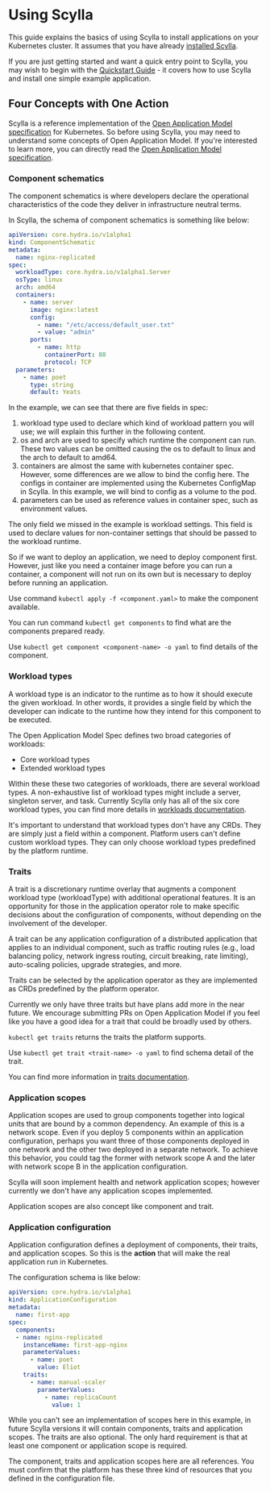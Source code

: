 # Using Scylla

This guide explains the basics of using Scylla to install applications on your Kubernetes cluster. It assumes that you have already [installed Scylla](install.md).

If you are just getting started and want a quick entry point to Scylla, you may wish to begin with the [Quickstart Guide](quickstart.md) - it covers how to use Scylla and install one simple example application.

## Four Concepts with One Action

Scylla is a reference implementation of the [Open Application Model specification](https://github.com/microsoft/hydra-spec) for Kubernetes. So before using Scylla, you may need to understand some concepts of Open Application Model. If you're interested to learn more, you can directly read the [Open Application Model specification](https://github.com/microsoft/hydra-spec). 

### Component schematics
 
The component schematics is where developers declare the operational characteristics of the code they deliver in infrastructure neutral terms.

In Scylla, the schema of component schematics is something like below:

```yaml
apiVersion: core.hydra.io/v1alpha1
kind: ComponentSchematic
metadata:
  name: nginx-replicated
spec:
  workloadType: core.hydra.io/v1alpha1.Server
  osType: linux
  arch: amd64
  containers:
    - name: server
      image: nginx:latest
      config:
        - name: "/etc/access/default_user.txt"
        - value: "admin"
      ports:
        - name: http
          containerPort: 80
          protocol: TCP
  parameters:
    - name: poet
      type: string
      default: Yeats
```

In the example, we can see that there are five fields in spec:

1. workload type used to declare which kind of workload pattern you will use; we will explain this further in the following content.
2. os and arch are used to specify which runtime the component can run. These two values can be omitted causing the os to default to linux and the arch to default to amd64.
3. containers are almost the same with kubernetes container spec. However, some differences are we allow to bind the config here. The configs in container are implemented using the Kubernetes ConfigMap in Scylla. In this example, we will bind to config as a volume to the pod.
4. parameters can be used as reference values in container spec, such as environment values.

The only field we missed in the example is workload settings. This field is used to declare values for non-container settings that should be passed to the workload runtime.

So if we want to deploy an application, we need to deploy component first. However, just like you need a container image before you can run a container, a component will not run on its own but is necessary to deploy before running an application.

Use command `kubectl apply -f <component.yaml>` to make the component available.

You can run command `kubectl get components` to find what are the components prepared ready. 

Use `kubectl get component <component-name> -o yaml` to find details of the component.

### Workload types

A workload type is an indicator to the runtime as to how it should execute the given workload. In other words, it provides a single field by which the developer can indicate to the runtime how they intend for this component to be executed.

The Open Application Model Spec defines two broad categories of workloads:

* Core workload types
* Extended workload types

Within these these two categories of workloads, there are several workload types. A non-exhaustive list of workload types might include a server, singleton server, and task. Currently Scylla only has all of the six core workload types, you can find more details in [workloads documentation](workloads.md).

It's important to understand that workload types don't have any CRDs. They are simply just a field within a component. Platform users can't define custom workload types. 
They can only choose workload types predefined by the platform runtime.  

### Traits

A trait is a discretionary runtime overlay that augments a component workload type (workloadType) with additional operational features. 
It is an opportunity for those in the application operator role to make specific decisions about the configuration of components, without depending on the involvement of the developer. 

A trait can be any application configuration of a distributed application that applies to an individual component, such as traffic routing rules 
(e.g., load balancing policy, network ingress routing, circuit breaking, rate limiting), auto-scaling policies, upgrade strategies, and more.

Traits can be selected by the application operator as they are implemented as CRDs predefined by the platform operator.

Currently we only have three traits but have plans add more in the near future. We encourage submitting PRs on Open Application Model if you feel like you have a good idea for a trait that could be broadly used by others. 

`kubectl get traits` returns the traits the platform supports. 

Use `kubectl get trait <trait-name> -o yaml` to find schema detail of the trait.
 
You can find more information in [traits documentation](traits.md).

### Application scopes

Application scopes are used to group components together into logical units that are bound by a common dependency. An example of this is a network scope. Even if you deploy 5 components within an application configuration, perhaps you want three of those components deployed in one network and the other two deployed in a separate network. To achieve this behavior, you could tag the former with network scope A  and the later with network scope B in the application configuration.

Scylla will soon implement health and network application scopes; however currently we don't have any application scopes implemented.

Application scopes are also concept like component and trait. 

### Application configuration

Application configuration defines a deployment of components, their traits, and application scopes. 
So this is the **action** that will make the real application run in Kubernetes.

The configuration schema is like below:

```yaml
apiVersion: core.hydra.io/v1alpha1
kind: ApplicationConfiguration
metadata:
  name: first-app
spec:
  components:
  - name: nginx-replicated
    instanceName: first-app-nginx
    parameterValues:
      - name: poet
        value: Eliot
    traits:
      - name: manual-scaler
        parameterValues:
          - name: replicaCount
            value: 1
```

While you can't see an implementation of scopes here in this example, in future Scylla versions it will contain components, traits and application scopes.
The traits are also optional. The only hard requirement is that at least one component or application scope is required.

The component, traits and application scopes here are all references. You must confirm that the platform has these three kind of resources that you defined in the configuration file.
    
